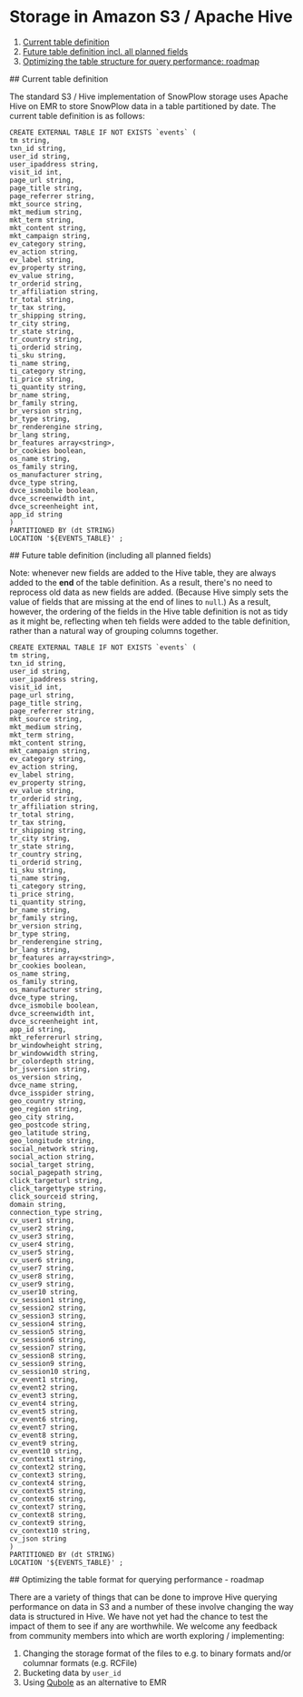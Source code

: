 # Storage in Amazon S3 / Apache Hive

1. [Current table definition](#table-def)
2. [Future table definition incl. all planned fields](#future-table-def)
3. [Optimizing the table structure for query performance: roadmap](#roadmap)

<a name="table-def" />
## Current table definition

The standard S3 / Hive implementation of SnowPlow storage uses Apache Hive on EMR to store SnowPlow data in a table partitioned by date. The current table definition is as follows:

	CREATE EXTERNAL TABLE IF NOT EXISTS `events` (
	tm string,
	txn_id string,
	user_id string,
	user_ipaddress string,
	visit_id int,
	page_url string,
	page_title string,
	page_referrer string,
	mkt_source string,
	mkt_medium string,
	mkt_term string,
	mkt_content string,
	mkt_campaign string,
	ev_category string,
	ev_action string,
	ev_label string,
	ev_property string,
	ev_value string,
	tr_orderid string,
	tr_affiliation string,
	tr_total string,
	tr_tax string,
	tr_shipping string,
	tr_city string,
	tr_state string,
	tr_country string,
	ti_orderid string,
	ti_sku string,
	ti_name string,
	ti_category string,
	ti_price string,
	ti_quantity string,
	br_name string,
	br_family string,
	br_version string,
	br_type string,
	br_renderengine string,
	br_lang string,
	br_features array<string>,
	br_cookies boolean,
	os_name string,
	os_family string,
	os_manufacturer string,
	dvce_type string,
	dvce_ismobile boolean,
	dvce_screenwidth int,
	dvce_screenheight int,
	app_id string
	)
	PARTITIONED BY (dt STRING)
	LOCATION '${EVENTS_TABLE}' ;

<a name="future-table-def" />
## Future table definition (including all planned fields)

Note: whenever new fields are added to the Hive table, they are always added to the **end** of the table definition. As a result, there's no need to reprocess old data as new fields are added. (Because Hive simply sets the value of fields that are missing at the end of lines to `null`.) As a result, however, the ordering of the fields in the Hive table definition is not as tidy as it might be, reflecting when teh fields were added to the table definition, rather than a natural way of grouping columns together.

	CREATE EXTERNAL TABLE IF NOT EXISTS `events` (
	tm string,
	txn_id string,
	user_id string,
	user_ipaddress string,
	visit_id int,
	page_url string,
	page_title string,
	page_referrer string,
	mkt_source string,
	mkt_medium string,
	mkt_term string,
	mkt_content string,
	mkt_campaign string,
	ev_category string,
	ev_action string,
	ev_label string,
	ev_property string,
	ev_value string,
	tr_orderid string,
	tr_affiliation string,
	tr_total string,
	tr_tax string,
	tr_shipping string,
	tr_city string,
	tr_state string,
	tr_country string,
	ti_orderid string,
	ti_sku string,
	ti_name string,
	ti_category string,
	ti_price string,
	ti_quantity string,
	br_name string,
	br_family string,
	br_version string,
	br_type string,
	br_renderengine string,
	br_lang string,
	br_features array<string>,
	br_cookies boolean,
	os_name string,
	os_family string,
	os_manufacturer string,
	dvce_type string,
	dvce_ismobile boolean,
	dvce_screenwidth int,
	dvce_screenheight int,
	app_id string,
	mkt_referrerurl string,
	br_windowheight string,
	br_windowwidth string,
	br_colordepth string,
	br_jsversion string,
	os_version string,
	dvce_name string,
	dvce_isspider string,
	geo_country string,
	geo_region string,
	geo_city string,
	geo_postcode string,
	geo_latitude string,
	geo_longitude string,
	social_network string,
	social_action string,
	social_target string,
	social_pagepath string,
	click_targeturl string,
	click_targettype string,
	click_sourceid string,
	domain string,
	connection_type string,
	cv_user1 string,
	cv_user2 string,
	cv_user3 string,
	cv_user4 string,
	cv_user5 string,
	cv_user6 string,
	cv_user7 string,
	cv_user8 string,
	cv_user9 string,
	cv_user10 string,
	cv_session1 string,
	cv_session2 string,
	cv_session3 string,
	cv_session4 string,
	cv_session5 string,
	cv_session6 string,
	cv_session7 string,
	cv_session8 string,
	cv_session9 string,
	cv_session10 string,
	cv_event1 string,
	cv_event2 string,
	cv_event3 string,
	cv_event4 string,
	cv_event5 string,
	cv_event6 string,
	cv_event7 string,
	cv_event8 string,
	cv_event9 string,
	cv_event10 string,
	cv_context1 string,
	cv_context2 string,
	cv_context3 string,
	cv_context4 string,
	cv_context5 string,
	cv_context6 string,
	cv_context7 string,
	cv_context8 string,
	cv_context9 string,
	cv_context10 string,
	cv_json string
	)
	PARTITIONED BY (dt STRING)
	LOCATION '${EVENTS_TABLE}' ;

<a name="roadmap" />
## Optimizing the table format for querying performance - roadmap

There are a variety of things that can be done to improve Hive querying performance on data in S3 and a number of these involve changing the way data is structured in Hive. We have not yet had the chance to test the impact of them to see if any are worthwhile. We welcome any feedback from community members into which are worth exploring / implementing:

1. Changing the storage format of the files to e.g. to binary formats and/or columnar formats (e.g. RCFile) 
2. Bucketing data by `user_id`
3. Using [Qubole](http://www.qubole.com/) as an alternative to EMR